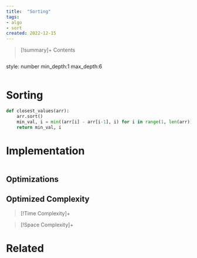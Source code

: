 ```yaml
---
title:  "Sorting"
tags:
- algo
- sort
created: 2022-12-15
---
```


>[!summary]+ Contents
>```toc
style: number
min_depth:1
max_depth:6 
>```


# Sorting


```python
def closest_values(arr):
	arr.sort()
	min_val, i = min((arr[i] - arr[i-1], i) for i in range(1, len(arr)))
	return min_val, i 
```

# Implementation

```python

```

## Optimizations

## Optimized Complexity

>[!Time Complexity]+

>[!Space Complexity]+



# Related
